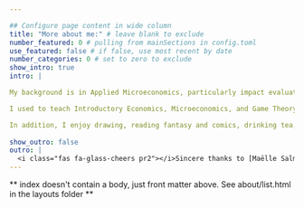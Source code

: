```yaml
---

## Configure page content in wide column
title: "More about me:" # leave blank to exclude
number_featured: 0 # pulling from mainSections in config.toml
use_featured: false # if false, use most recent by date
number_categories: 0 # set to zero to exclude
show_intro: true
intro: |

My background is in Applied Microeconomics, particularly impact evaluation with econometric tools. I have a Master's in Economics from Universidad Católica de Chile (PUC) and previously studied Commercial Engineering at Universidad Católica de Valparaíso (PUCV), which is similar to a double major in Economics and Business Administration.

I used to teach Introductory Economics, Microeconomics, and Game Theory at PUCV between 2013 and 2019 before starting my Ph.D. I have also taught courses in the Data Science department at Universidad del Desarrollo (UDD).

In addition, I enjoy drawing, reading fantasy and comics, drinking tea, and spending time with my family and my pet rabbit, Pepper. 
  
show_outro: false
outro: |
  <i class="fas fa-glass-cheers pr2"></i>Sincere thanks to [Maëlle Salmon](https://masalmon.eu/) for her help naming this Hugo theme!
---
```


** index doesn't contain a body, just front matter above.
See about/list.html in the layouts folder **